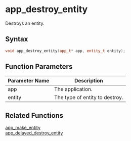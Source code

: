 # app_destroy_entity

Destroys an entity.

## Syntax

```cpp
void app_destroy_entity(app_t* app, entity_t entity);
```

## Function Parameters

Parameter Name | Description
--- | ---
app | The application.
entity | The type of entity to destroy.

## Related Functions

[app_make_entity](https://github.com/RandyGaul/cute_framework/blob/master/doc/ecs/app_make_entity.md)  
[app_delayed_destroy_entity](https://github.com/RandyGaul/cute_framework/blob/master/doc/ecs/app_delayed_destroy_entity.md)  
